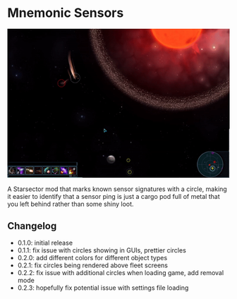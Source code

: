 # Mnemonic Sensors

![preview](imgs/mnemonic_sensors.gif)

A Starsector mod that marks known sensor signatures with a circle, making it easier to identify that a sensor ping is just
a cargo pod full of metal that you left behind rather than some shiny loot.

## Changelog

- 0.1.0: initial release
- 0.1.1: fix issue with circles showing in GUIs, prettier circles
- 0.2.0: add different colors for different object types
- 0.2.1: fix circles being rendered above fleet screens
- 0.2.2: fix issue with additional circles when loading game, add removal mode
- 0.2.3: hopefully fix potential issue with settings file loading